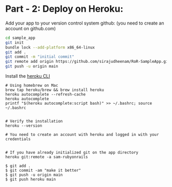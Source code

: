 # Part - 2: Deploy on Heroku:

Add your app to your version control system github: (you need to create an account on github.com)

```bash
cd sample_app
git init
bundle lock --add-platform x86_64-linux
git add .
git commit -m "initial commit"
git remote add origin https://github.com/sirajudheenam/RoR-SampleApp.git
git push -u origin main
```
Install the [heroku CLI](https://devcenter.heroku.com/articles/heroku-command-line)

```
# Using homebrew on Mac
brew tap heroku/brew && brew install heroku
heroku autocomplete --refresh-cache
heroku autocomplete
printf "$(heroku autocomplete:script bash)" >> ~/.bashrc; source ~/.bashrc


# Verify the installation
heroku --version

# You need to create an account with heroku and logged in with your credentials 


# If you have already initialized git on the app directory
heroku git:remote -a sam-rubyonrails

$ git add .
$ git commit -am "make it better"
$ git push -u origin main
$ git push heroku main


```
